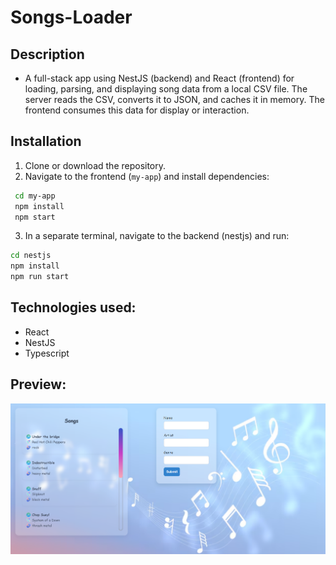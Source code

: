 # Songs-Loader

## Description

- A full-stack app using NestJS (backend) and React (frontend) for loading, parsing, and displaying song data from a local CSV file. The server reads the CSV, converts it to JSON, and caches it in memory. The frontend consumes this data for display or interaction.

## Installation

1. Clone or download the repository.
2. Navigate to the frontend (`my-app`) and install dependencies:

```bash
 cd my-app
 npm install
 npm start
```

3. In a separate terminal, navigate to the backend (nestjs) and run:

```bash
cd nestjs
npm install
npm run start
```

## Technologies used:

- React
- NestJS
- Typescript

## Preview:

![Alt text](./my-app/public/preview.png?raw=true 'Preview')
